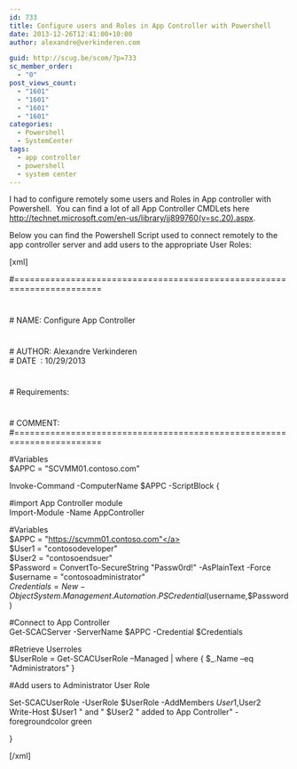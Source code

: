 ```yaml
---
id: 733
title: Configure users and Roles in App Controller with Powershell
date: 2013-12-26T12:41:00+10:00
author: alexandre@verkinderen.com

guid: http://scug.be/scom/?p=733
sc_member_order:
  - "0"
post_views_count:
  - "1601"
  - "1601"
  - "1601"
  - "1601"
categories:
  - Powershell
  - SystemCenter
tags:
  - app controller
  - powershell
  - system center
---
```

I had to configure remotely some users and Roles in App controller with Powershell.  You can find a lot of all App Controller CMDLets here <http://technet.microsoft.com/en-us/library/jj899760(v=sc.20).aspx>.

Below you can find the Powershell Script used to connect remotely to the app controller server and add users to the appropriate User Roles:

[xml]

#=======================================================================  
#  
\# NAME: Configure App Controller  
#  
\# AUTHOR: Alexandre Verkinderen  
\# DATE  : 10/29/2013  
#  
\# Requirements:  
#  
\# COMMENT:  
#=======================================================================

#Variables  
$APPC = "SCVMM01.contoso.com"

Invoke-Command -ComputerName $APPC -ScriptBlock {

#import App Controller module  
Import-Module -Name AppController

#Variables  
$APPC = "<a href="https://scvmm01.contoso.com&quot;">https://scvmm01.contoso.com"</a>  
$User1 = "contosodeveloper"  
$User2 = "contosoendsuer"  
$Password = ConvertTo-SecureString "Passw0rd!" -AsPlainText -Force  
$username = "contosoadministrator"  
$Credentials = New-Object System.Management.Automation.PSCredential($username,$Password)

#Connect to App Controller  
Get-SCACServer -ServerName $APPC -Credential $Credentials

#Retrieve Userroles  
$UserRole = Get-SCACUserRole –Managed | where { $_.Name –eq "Administrators" }

#Add users to Administrator User Role

Set-SCACUserRole -UserRole $UserRole -AddMembers $User1,$User2  
Write-Host $User1 " and " $User2 " added to App Controller" -foregroundcolor green

}

[/xml]
